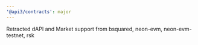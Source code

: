 ```yaml
---
'@api3/contracts': major
---
```


Retracted dAPI and Market support from bsquared, neon-evm, neon-evm-testnet, rsk
